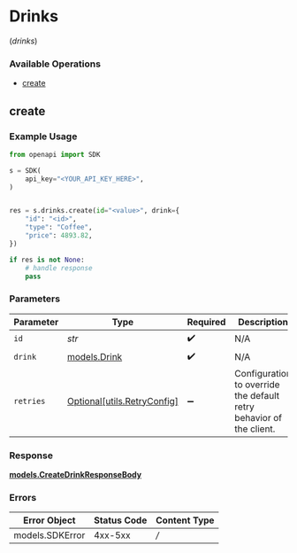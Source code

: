# Drinks
(*drinks*)

### Available Operations

* [create](#create)

## create

### Example Usage

```python
from openapi import SDK

s = SDK(
    api_key="<YOUR_API_KEY_HERE>",
)


res = s.drinks.create(id="<value>", drink={
    "id": "<id>",
    "type": "Coffee",
    "price": 4893.82,
})

if res is not None:
    # handle response
    pass

```

### Parameters

| Parameter                                                           | Type                                                                | Required                                                            | Description                                                         |
| ------------------------------------------------------------------- | ------------------------------------------------------------------- | ------------------------------------------------------------------- | ------------------------------------------------------------------- |
| `id`                                                                | *str*                                                               | :heavy_check_mark:                                                  | N/A                                                                 |
| `drink`                                                             | [models.Drink](../../models/drink.md)                               | :heavy_check_mark:                                                  | N/A                                                                 |
| `retries`                                                           | [Optional[utils.RetryConfig]](../../models/utils/retryconfig.md)    | :heavy_minus_sign:                                                  | Configuration to override the default retry behavior of the client. |


### Response

**[models.CreateDrinkResponseBody](../../models/createdrinkresponsebody.md)**
### Errors

| Error Object    | Status Code     | Content Type    |
| --------------- | --------------- | --------------- |
| models.SDKError | 4xx-5xx         | */*             |
